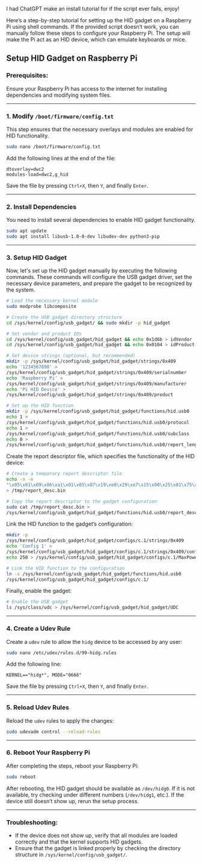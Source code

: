 I had ChatGPT make an install tutorial for if the script ever fails, enjoy!

Here’s a step-by-step tutorial for setting up the HID gadget on a 
Raspberry Pi using shell commands. If the provided script doesn’t work, 
you can manually follow these steps to configure your Raspberry Pi. The 
setup will make the Pi act as an HID device, which can emulate keyboards 
or mice.

## Setup HID Gadget on Raspberry Pi

### Prerequisites:
Ensure your Raspberry Pi has access to the internet for installing 
dependencies and modifying system files.

---

### 1. Modify `/boot/firmware/config.txt`

This step ensures that the necessary overlays and modules are enabled for 
HID functionality.

```bash
sudo nano /boot/firmware/config.txt
```

Add the following lines at the end of the file:

```
dtoverlay=dwc2
modules-load=dwc2,g_hid
```

Save the file by pressing `Ctrl+X`, then `Y`, and finally `Enter`.

---

### 2. Install Dependencies

You need to install several dependencies to enable HID gadget 
functionality.

```bash
sudo apt update
sudo apt install libusb-1.0-0-dev libudev-dev python3-pip
```

---

### 3. Setup HID Gadget

Now, let's set up the HID gadget manually by executing the following 
commands. These commands will configure the USB gadget driver, set the 
necessary device parameters, and prepare the gadget to be recognized by 
the system.

```bash
# Load the necessary kernel module
sudo modprobe libcomposite

# Create the USB gadget directory structure
cd /sys/kernel/config/usb_gadget/ && sudo mkdir -p hid_gadget

# Set vendor and product IDs
cd /sys/kernel/config/usb_gadget/hid_gadget && echo 0x1d6b > idVendor
cd /sys/kernel/config/usb_gadget/hid_gadget && echo 0x0104 > idProduct

# Set device strings (optional, but recommended)
mkdir -p /sys/kernel/config/usb_gadget/hid_gadget/strings/0x409
echo '1234567890' > 
/sys/kernel/config/usb_gadget/hid_gadget/strings/0x409/serialnumber
echo 'Raspberry Pi' > 
/sys/kernel/config/usb_gadget/hid_gadget/strings/0x409/manufacturer
echo 'Pi HID Device' > 
/sys/kernel/config/usb_gadget/hid_gadget/strings/0x409/product

# Set up the HID function
mkdir -p /sys/kernel/config/usb_gadget/hid_gadget/functions/hid.usb0
echo 1 > 
/sys/kernel/config/usb_gadget/hid_gadget/functions/hid.usb0/protocol
echo 1 > 
/sys/kernel/config/usb_gadget/hid_gadget/functions/hid.usb0/subclass
echo 8 > 
/sys/kernel/config/usb_gadget/hid_gadget/functions/hid.usb0/report_length
```

Create the report descriptor file, which specifies the functionality of 
the HID device:

```bash
# Create a temporary report descriptor file
echo -n -e 
"\x05\x01\x09\x06\xa1\x01\x05\x07\x19\xe0\x29\xe7\x15\x00\x25\x01\x75\x01\x95\x08\x81\x02\x95\x01\x75\x08\x81\x01\x95\x05\x75\x01\x05\x08\x19\x01\x29\x05\x91\x02\x95\x01\x75\x03\x91\x01\x95\x06\x75\x08\x15\x00\x26\xa4\x00\x05\x07\x19\x00\x29\xa4\x81\x00\xc0" 
> /tmp/report_desc.bin

# Copy the report descriptor to the gadget configuration
sudo cat /tmp/report_desc.bin > 
/sys/kernel/config/usb_gadget/hid_gadget/functions/hid.usb0/report_desc
```

Link the HID function to the gadget’s configuration:

```bash
mkdir -p 
/sys/kernel/config/usb_gadget/hid_gadget/configs/c.1/strings/0x409
echo 'Config 1' > 
/sys/kernel/config/usb_gadget/hid_gadget/configs/c.1/strings/0x409/configuration
echo 250 > /sys/kernel/config/usb_gadget/hid_gadget/configs/c.1/MaxPower

# Link the HID function to the configuration
ln -s /sys/kernel/config/usb_gadget/hid_gadget/functions/hid.usb0 
/sys/kernel/config/usb_gadget/hid_gadget/configs/c.1/
```

Finally, enable the gadget:

```bash
# Enable the USB gadget
ls /sys/class/udc > /sys/kernel/config/usb_gadget/hid_gadget/UDC
```

---

### 4. Create a Udev Rule

Create a `udev` rule to allow the `hidg` device to be accessed by any 
user:

```bash
sudo nano /etc/udev/rules.d/99-hidg.rules
```

Add the following line:

```
KERNEL=="hidg*", MODE="0666"
```

Save the file by pressing `Ctrl+X`, then `Y`, and finally `Enter`.

---

### 5. Reload Udev Rules

Reload the `udev` rules to apply the changes:

```bash
sudo udevadm control --reload-rules
```

---

### 6. Reboot Your Raspberry Pi

After completing the steps, reboot your Raspberry Pi:

```bash
sudo reboot
```

After rebooting, the HID gadget should be available as `/dev/hidg0`. If it 
is not available, try checking under different numbers (`/dev/hidg1`, 
etc.). If the device still doesn’t show up, rerun the setup process.

---

### Troubleshooting:

- If the device does not show up, verify that all modules are loaded 
correctly and that the kernel supports HID gadgets.
- Ensure that the gadget is linked properly by checking the directory 
structure in `/sys/kernel/config/usb_gadget/`.


